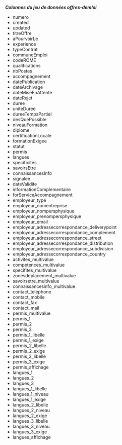 ***Colonnes du jeu de données offres-demloi***
* numero
* created
* updated
* titreOffre
* aPourvoirLe
* experience
* typeContrat
* communeEmploi
* codeROME
* qualifications
* nbPostes
* accompagnement
* datePublication
* dateArchivage
* dateMiseEnAttente
* dateRejet
* duree
* uniteDuree
* dureeTempsPartiel
* desQuePossible
* niveauFormation
* diplome
* certificationLocale
* formationExigee
* statut
* permis
* langues
* specificites
* savoirsEtre
* connaissancesInfo
* signalee
* dateValidite
* informationComplementaire
* forServiceAccompagnement
* employeur_type
* employeur_nomentreprise
* employeur_nompersphysique
* employeur_prenompersphysique
* employeur_email
* employeur_adressecorrespondance_deliverypoint
* employeur_adressecorrespondance_complement
* employeur_adressecorrespondance_street
* employeur_adressecorrespondance_distribution
* employeur_adressecorrespondance_subdivision
* employeur_adressecorrespondance_country
* activites_multivalue
* competences_multivalue
* specifites_multivalue
* zonesdeplacement_multivalue
* savoirsetre_multivalue
* connaissancesinfo_multivalue
* contact_telephone
* contact_mobile
* contact_fax
* contact_mail
* permis_multivalue
* permis_1
* permis_2
* permis_3
* permis_1_libelle
* permis_1_exige
* permis_2_libelle
* permis_2_exige
* permis_3_libelle
* permis_3_exige
* permis_affichage
* langues_1
* langues_2
* langues_3
* langues_1_libelle
* langues_1_niveau
* langues_1_exige
* langues_2_libelle
* langues_2_niveau
* langues_2_exige
* langues_3_libelle
* langues_3_niveau
* langues_3_exige
* langues_affichage
